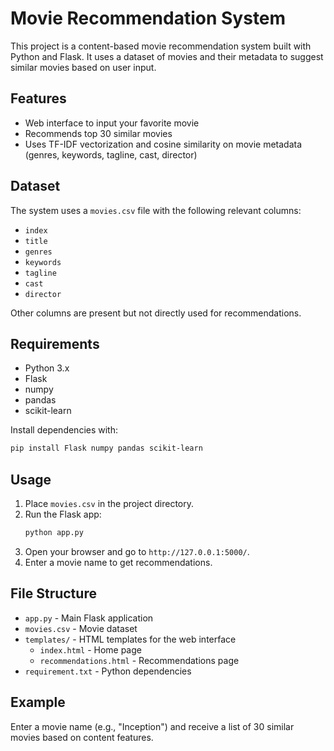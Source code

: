 # Movie Recommendation System

This project is a content-based movie recommendation system built with Python and Flask. It uses a dataset of movies and their metadata to suggest similar movies based on user input.

## Features
- Web interface to input your favorite movie
- Recommends top 30 similar movies
- Uses TF-IDF vectorization and cosine similarity on movie metadata (genres, keywords, tagline, cast, director)

## Dataset
The system uses a `movies.csv` file with the following relevant columns:
- `index`
- `title`
- `genres`
- `keywords`
- `tagline`
- `cast`
- `director`

Other columns are present but not directly used for recommendations.

## Requirements
- Python 3.x
- Flask
- numpy
- pandas
- scikit-learn

Install dependencies with:
```bash
pip install Flask numpy pandas scikit-learn
```

## Usage
1. Place `movies.csv` in the project directory.
2. Run the Flask app:
   ```bash
   python app.py
   ```
3. Open your browser and go to `http://127.0.0.1:5000/`.
4. Enter a movie name to get recommendations.

## File Structure
- `app.py` - Main Flask application
- `movies.csv` - Movie dataset
- `templates/` - HTML templates for the web interface
    - `index.html` - Home page
    - `recommendations.html` - Recommendations page
- `requirement.txt` - Python dependencies

## Example
Enter a movie name (e.g., "Inception") and receive a list of 30 similar movies based on content features.



